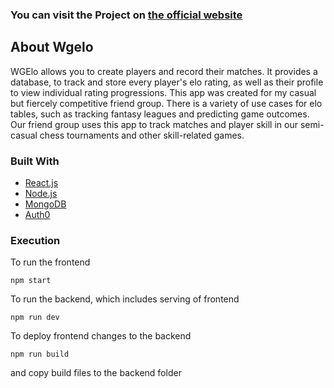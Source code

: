 


<!-- ABOUT THE PROJECT -->

### You can visit the Project on [the official website](https://www.wgelo.com)


## About Wgelo

WGElo allows you to create players and record their matches. It provides a database, to track and store every player's elo rating, as well as their profile to view individual rating progressions. This app was created for my casual but fiercely competitive friend group. There is a variety of use cases for elo tables, such as tracking fantasy leagues and predicting game outcomes. Our friend group uses this app to track matches and player skill in our semi-casual chess tournaments and other skill-related games.



### Built With


* [React.js](https://reactjs.org/)
* [Node.js](https://nodejs.org/)
* [MongoDB](https://www.mongodb.com/)
* [Auth0](https://auth0.com/)




<!-- GETTING STARTED -->

### Execution

To run the frontend 

   ```
   npm start
   ```
To run the backend, which includes serving of frontend

   ```
   npm run dev
   ```



To deploy frontend changes to the backend
   ```
   npm run build
   ```
and copy build files to the backend folder


